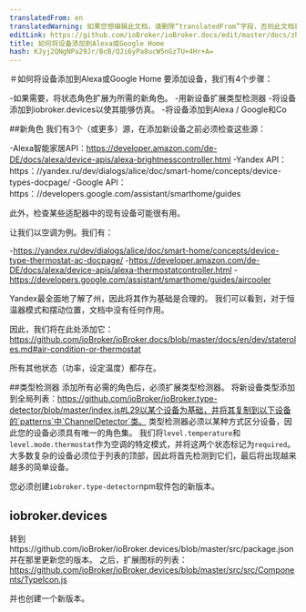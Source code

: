 ```yaml
---
translatedFrom: en
translatedWarning: 如果您想编辑此文档，请删除“translatedFrom”字段，否则此文档将再次自动翻译
editLink: https://github.com/ioBroker/ioBroker.docs/edit/master/docs/zh-cn/dev/adddevice.md
title: 如何将设备添加到Alexa或Google Home
hash: KJyj2QNgNPa29Jr/BcB/QJi6yPa8ucW5nGzTU+4Hr+A=
---
```

＃如何将设备添加到Alexa或Google Home
要添加设备，我们有4个步骤：

-如果需要，将状态角色扩展为所需的新角色。
-用新设备扩展类型检测器
-将设备添加到iobroker.devices以使其能够仿真。
-将设备添加到Alexa / Google和Co

##新角色
我们有3个（或更多）源，在添加新设备之前必须检查这些源：

-Alexa智能家居API：https://developer.amazon.com/de-DE/docs/alexa/device-apis/alexa-brightnesscontroller.html
-Yandex API：https：//yandex.ru/dev/dialogs/alice/doc/smart-home/concepts/device-types-docpage/
-Google API：https：//developers.google.com/assistant/smarthome/guides

此外，检查某些适配器中的现有设备可能很有用。

让我们以空调为例。我们有：

-https://yandex.ru/dev/dialogs/alice/doc/smart-home/concepts/device-type-thermostat-ac-docpage/
-https://developer.amazon.com/de-DE/docs/alexa/device-apis/alexa-thermostatcontroller.html
-https://developers.google.com/assistant/smarthome/guides/aircooler

Yandex最全面地了解了州，因此将其作为基础是合理的。
我们可以看到，对于恒温器模式和摆动位置，文档中没有任何作用。

因此，我们将在此处添加它：https://github.com/ioBroker/ioBroker.docs/blob/master/docs/en/dev/stateroles.md#air-condition-or-thermostat

所有其他状态（功率，设定温度）都存在。

##类型检测器
添加所有必需的角色后，必须扩展类型检测器。
将新设备类型添加到全局列表：https://github.com/ioBroker/ioBroker.type-detector/blob/master/index.js#L29以某个设备为基础，并将其复制到以下设备的`patterns`中`ChannelDetector`类。
类型检测器必须以某种方式区分设备，因此您的设备必须具有唯一的角色集。
我们将`level.temperature`和`level.mode.thermostat`作为空调的特定模式，并将这两个状态标记为`required`。
大多数复杂的设备必须位于列表的顶部，因此将首先检测到它们，最后将出现越来越多的简单设备。

您必须创建`iobroker.type-detector`npm软件包的新版本。

 ## iobroker.devices
转到https://github.com/ioBroker/ioBroker.devices/blob/master/src/package.json并在那里更新您的版本。
之后，扩展图标的列表：https://github.com/ioBroker/ioBroker.devices/blob/master/src/src/Components/TypeIcon.js

 并也创建一个新版本。